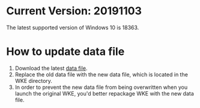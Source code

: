 # Current Version: 20191103
The latest supported version of Windows 10 is 18363.

# How to update data file
1. Download the latest [data file](https://raw.githubusercontent.com/AxtMueller/Windows-Kernel-Explorer/master/data/WindowsKernelExplorer.dat).
2. Replace the old data file with the new data file, which is located in the WKE directory.
3. In order to prevent the new data file from being overwritten when you launch the original WKE, you'd better repackage WKE with the new data file.
